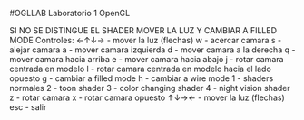 #OGLLAB
Laboratorio 1 OpenGL

SI NO SE DISTINGUE EL SHADER MOVER LA LUZ Y CAMBIAR A FILLED MODE
Controles: 
←↑↓→ - mover la luz (flechas)
w - acercar camara
s - alejar camara
a - mover camara izquierda
d - mover camara a la derecha
q - mover camara hacia arriba
e - mover camara hacia abajo
j - rotar camara centrada en modelo
l - rotar camara centrada en modelo hacia el lado opuesto
g - cambiar a filled mode
h - cambiar a wire mode
1 - shaders normales
2 - toon shader
3 - color changing shader
4 - night vision shader
z - rotar camara 
x - rotar camara opuesto
↑↓→← - mover la luz (flechas)
esc - salir